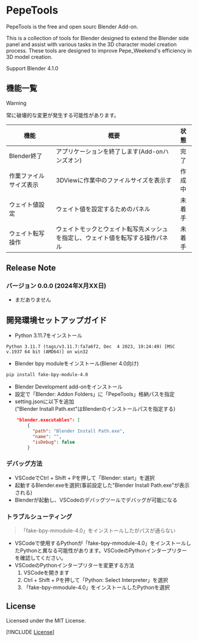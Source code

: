 # PepeTools

PepeTools is the free and open sourc Blender Add-on.

This is a collection of tools for Blender designed to extend the Blender side panel and assist with various tasks in the 3D character model creation process. These tools are designed to improve Pepe_Weekend's efficiency in 3D model creation.

Support Blender 4.1.0

## 機能一覧

> [!WARNING]
> 常に破壊的な変更が発生する可能性があります。

|機能            |概要                               |状態     |
|----------------|-----------------------------------|:-------:|
|Blender終了 | アプリケーションを終了します(Add-onハンズオン) | 完了 |
|作業ファイルサイズ表示 | 3DViewに作業中のファイルサイズを表示す | 作成中 |
|ウェイト値設定 | ウェイト値を設定するためのパネル | 未着手 |
|ウェイト転写操作 | ウェイトモックとウェイト転写先メッシュを指定し、ウェイト値を転写する操作パネル | 未着手 |

## Release Note

### バージョン 0.0.0 (2024年X月XX日)

- まだありません

## 開発環境セットアップガイド

- Python 3.11.7をインストール

``` plain
Python 3.11.7 (tags/v3.11.7:fa7a6f2, Dec  4 2023, 19:24:49) [MSC v.1937 64 bit (AMD64)] on win32
```

- Blender bpy moduleをインストール(Blener 4.0向け)

``` bash
pip install fake-bpy-module-4.0
```

- Blender Development add-onをインストール
- 設定で「Blender: Addon Folders」に「PepeTools」格納パスを指定
- setting.jsonに以下を追加  
  ("Blender Install Path.ext"はBlenderのインストールパスを指定する)

``` json
    "blender.executables": [
        {
          "path": "Blender Install Path.exe",
          "name": "",
          "isDebug": false
        }
```

### デバッグ方法

- VSCodeでCtrl + Shift + Pを押して「Blender: start」を選択
- 起動するBlender.exeを選択(事前設定した"Blender Install Path.exe"が表示される)
- Blenderが起動し、VSCodeのデバッグツールでデバッグが可能になる

### トラブルシューティング

> 「fake-bpy-mmodule-4.0」をインストールしたがパスが通らない

- VSCodeで使用するPythonが「fake-bpy-mmodule-4.0」をインストールしたPythonと異なる可能性があります。VSCodeのPythonインタープリターを確認してください。
- VSCodeのPythonインタープリターを変更する方法
  1. VSCodeを開きます
  2. Ctrl + Shift + Pを押して「Python: Select Interpreter」を選択
  3. 「fake-bpy-mmodule-4.0」をインストールしたPythonを選択

## License

Licensed under the MIT License.

[!INCLUDE [License](../LICENSE.md)]
